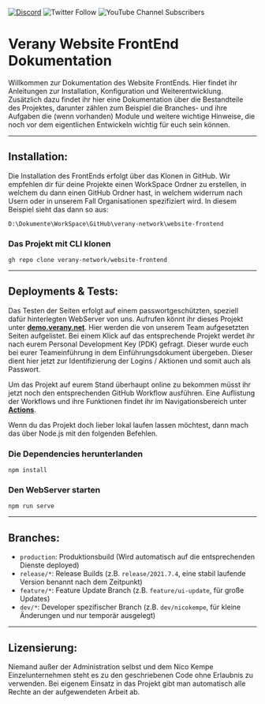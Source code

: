 [![Discord](https://img.shields.io/discord/670667590812696623?color=fff&label=Discord&logo=discord&logoColor=fff)](https://discord.gg/Yn9Ws9w6d5)
![Twitter Follow](https://img.shields.io/twitter/follow/VeranyNET?color=919191&label=Folge%20%40VeranyNET&style=social)
![YouTube Channel Subscribers](https://img.shields.io/youtube/channel/subscribers/UCduDElXYi8zPjZMTIxCT45A?label=Abonniere%20VeranyNET&style=social)


Verany Website FrontEnd Dokumentation
=============

Willkommen zur Dokumentation des Website FrontEnds. Hier findet ihr Anleitungen zur Installation, Konfiguration und Weiterentwicklung. Zusätzlich dazu findet ihr hier eine Dokumentation über die Bestandteile des Projektes, darunter zählen zum Beispiel die Branches- und ihre Aufgaben die (wenn vorhanden) Module und weitere wichtige Hinweise, die noch vor dem eigentlichen Entwickeln wichtig für euch sein können.

---
## Installation:
Die Installation des FrontEnds erfolgt über das Klonen in GitHub. Wir empfehlen dir für deine Projekte einen WorkSpace Ordner zu erstellen, in welchem du dann einen GitHub Ordner hast, in welchem widerrum nach Usern oder in unserem Fall Organisationen spezifiziert wird. In diesem Beispiel sieht das dann so aus:

```
D:\Dokumente\WorkSpace\GitHub\verany-network\website-frontend
```

### Das Projekt mit CLI klonen
```ssh
gh repo clone verany-network/website-frontend
```

---
## Deployments & Tests:
Das Testen der Seiten erfolgt auf einem passwortgeschützten, speziell dafür hinterlegten WebServer von uns. Aufrufen könnt ihr dieses Projekt unter **[demo.verany.net](https://demo.verany.net/web/)**. Hier werden die von unserem Team aufgesetzten Seiten aufgelistet. Bei einem Klick auf das entsprechende Projekt werdet ihr nach eurem Personal Development Key (PDK) gefragt. Dieser wurde euch bei eurer Teameinführung in dem Einführungsdokument übergeben. Dieser dient hier jetzt zur Identifizierung der Logins / Aktionen und somit auch als Passwort.

Um das Projekt auf eurem Stand überhaupt online zu bekommen müsst ihr jetzt noch den entsprechenden GitHub Workflow ausführen. Eine Auflistung der Workflows und ihre Funktionen findet ihr im Navigationsbereich unter **[Actions](https://github.com/verany-network/website-frontend/actions)**.

Wenn du das Projekt doch lieber lokal laufen lassen möchtest, dann mach das über Node.js mit den folgenden Befehlen.

### Die Dependencies herunterlanden
```
npm install
```

### Den WebServer starten
```
npm run serve
```

---
## Branches:
* `production`: Produktionsbuild (Wird automatisch auf die entsprechenden Dienste deployed)
* `release/*`: Release Builds (z.B. `release/2021.7.4`, eine stabil laufende Version benannt nach dem Zeitpunkt)
* `feature/*`: Feature Update Branch (z.B. `feature/ui-update`, für große Updates)
* `dev/*`: Developer spezifischer Branch (z.B. `dev/nicokempe`, für kleine Änderungen und nur temporär ausgelegt)

---
## Lizensierung:
Niemand außer der Administration selbst und dem Nico Kempe Einzelunternehmen steht es zu den geschriebenen Code ohne Erlaubnis zu verwenden. Bei eigenem Einsatz in das Projekt gibt man automatisch alle Rechte an der aufgewendeten Arbeit ab.
